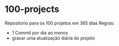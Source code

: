 # 100-projects
Repositorio para os 100 projetos em 365 dias
Regras:
 - 1 Commit por dia ao menos
 - gravar uma atualização diária do projeto
